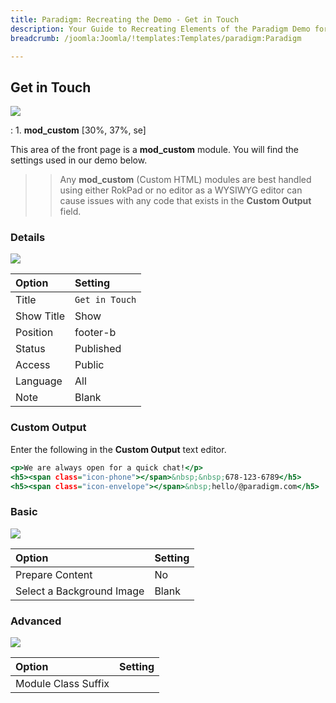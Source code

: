 ```yaml
---
title: Paradigm: Recreating the Demo - Get in Touch
description: Your Guide to Recreating Elements of the Paradigm Demo for Joomla
breadcrumb: /joomla:Joomla/!templates:Templates/paradigm:Paradigm

---
```


Get in Touch
-----

![][demo]

:	1. **mod_custom** [30%, 37%, se]

This area of the front page is a **mod_custom** module. You will find the settings used in our demo below.

>> Any **mod_custom** (Custom HTML) modules are best handled using either RokPad or no editor as a WYSIWYG editor can cause issues with any code that exists in the **Custom Output** field.

### Details

![][demo2]

| Option     | Setting        |  
| :--------- | :------------- |  
| Title      | `Get in Touch` |  
| Show Title | Show           |  
| Position   | footer-b       |  
| Status     | Published      |  
| Access     | Public         |  
| Language   | All            |  
| Note       | Blank          |  

### Custom Output

Enter the following in the **Custom Output** text editor.

~~~ .html
<p>We are always open for a quick chat!</p>
<h5><span class="icon-phone"></span>&nbsp;&nbsp;678-123-6789</h5>
<h5><span class="icon-envelope"></span>&nbsp;hello/@paradigm.com</h5>
~~~

### Basic

![][demo3]

| Option                    | Setting |  
| :------------------------ | :------ |  
| Prepare Content           | No      |  
| Select a Background Image | Blank   |

### Advanced

![][demo4]

| Option              | Setting |  
| :------------------ | :------ |  
| Module Class Suffix |         |  

[demo]: assets/demo_9.jpeg
[demo2]: assets/contact_1.jpeg
[demo3]: assets/contact_2.jpeg
[demo4]: assets/contact_3.jpeg